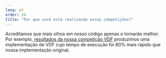 ```yaml
---
lang: pt
order: 24
title: "Por que você está realizando essas competições?"
---
```


Acreditamos que mais olhos em nosso código apenas o tornarão melhor. Por exemplo,  [resultados da nossa competição VDF](https://www.olive.net/2019/01/17/olive-vdf-competition-round-1-results-and-announcements.en.html) produzimos uma implementação de VDF cujo tempo de execução foi 80% mais rápido que nossa implementação original.
